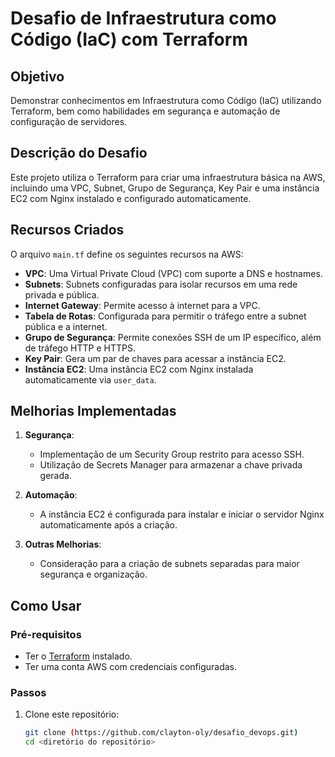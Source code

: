 # Desafio de Infraestrutura como Código (IaC) com Terraform

## Objetivo

Demonstrar conhecimentos em Infraestrutura como Código (IaC) utilizando Terraform, bem como habilidades em segurança e automação de configuração de servidores.

## Descrição do Desafio

Este projeto utiliza o Terraform para criar uma infraestrutura básica na AWS, incluindo uma VPC, Subnet, Grupo de Segurança, Key Pair e uma instância EC2 com Nginx instalado e configurado automaticamente.

## Recursos Criados

O arquivo `main.tf` define os seguintes recursos na AWS:

- **VPC**: Uma Virtual Private Cloud (VPC) com suporte a DNS e hostnames.
- **Subnets**: Subnets configuradas para isolar recursos em uma rede privada e pública.
- **Internet Gateway**: Permite acesso à internet para a VPC.
- **Tabela de Rotas**: Configurada para permitir o tráfego entre a subnet pública e a internet.
- **Grupo de Segurança**: Permite conexões SSH de um IP específico, além de tráfego HTTP e HTTPS.
- **Key Pair**: Gera um par de chaves para acessar a instância EC2.
- **Instância EC2**: Uma instância EC2 com Nginx instalada automaticamente via `user_data`.

## Melhorias Implementadas

1. **Segurança**: 
   - Implementação de um Security Group restrito para acesso SSH.
   - Utilização de Secrets Manager para armazenar a chave privada gerada.

2. **Automação**: 
   - A instância EC2 é configurada para instalar e iniciar o servidor Nginx automaticamente após a criação.

3. **Outras Melhorias**: 
   - Consideração para a criação de subnets separadas para maior segurança e organização.

## Como Usar

### Pré-requisitos

- Ter o [Terraform](https://www.terraform.io/downloads.html) instalado.
- Ter uma conta AWS com credenciais configuradas.

### Passos

1. Clone este repositório:

   ```bash
   git clone (https://github.com/clayton-oly/desafio_devops.git)
   cd <diretório do repositório>
